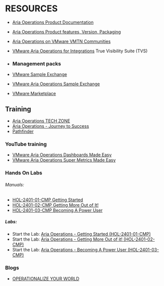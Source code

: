# RESOURCES

- [Aria Operations Product Documentation](https://docs.vmware.com/en/VMware-Aria-Operations/index.html)

- [Aria Operations Product features, Version, Packaging](https://www.vmware.com/content/dam/digitalmarketing/vmware/en/pdf/docs/vmw-datasheet-vmware-aria-operations.pdf)

- [Aria Operations on VMware VMTN Communities ](https://communities.vmware.com/t5/VMware-Aria-Operations/bd-p/13003)

- [VMware Aria Operations for Integrations](https://www.vmware.com/products/aria-operations-for-integrations.html) True Visibility Suite (TVS)

- ### Management packs


- [VMware Sample Exchange](https://developer.vmware.com/samples)

- [VMware Aria Operations Sample Exchange](https://aria.vmware.com/sample-exchange/vmware-aria-operations-sample-exchange)

- [VMware Marketplace](https://marketplace.cloud.vmware.com/)

## Training

- [Aria Operations TECH ZONE](https://apps-cloudmgmt.techzone.vmware.com/vmware-aria-operations) 
- [Aria Operations - Journey to Success](https://apps-cloudmgmt.techzone.vmware.com/resource/vmware-aria-operations-journey-success)
- [Pathfinder](https://pathfinder.vmware.com/v3/)

### YouTube training

- [VMware Aria Operations Dashboards Made Easy](https://www.youtube.com/playlist?list=PLrFo2o1FG9n7RVfyuUQEE08LwqrIqKdPm) 
- [VMware Aria Operations Super Metrics Made Easy](https://www.youtube.com/playlist?list=PLrFo2o1FG9n6PvSd3nFUZYZDo1ICcajVD)

### Hands On Labs
###### Manuals:

- [HOL-2401-01-CMP Getting Started](hol-2401-01-cmp_pdf_en.pdf)
- [HOL-2401-02-CMP Getting More Out of It!](hol-2401-02-cmp_pdf_en.pdf) 
- [HOL-2401-03-CMP Becoming A Power User](hol-2401-03-cmp_pdf_en.pdf) 

##### Labs:

- Start the Lab: [Aria Operations - Getting Started (HOL-2401-01-CMP)](https://web.hol.vmware.com/VLP-API-CALLS/StartLAb/LaunchLabSSO.aspx?key=HOLMAIN&lc=HOL-2401-01-CMP)
- Start the Lab: [Aria Operations - Getting More Out of it! (HOL-2401-02-CMP)](https://web.hol.vmware.com/VLP-API-CALLS/StartLAb/LaunchLabSSO.aspx?key=HOLMAIN&lc=HOL-2401-02-CMP)
- Start the Lab: [Aria Operations - Becoming A Power User (HOL-2401-03-CMP)](https://web.hol.vmware.com/VLP-API-CALLS/StartLAb/LaunchLabSSO.aspx?key=HOLMAIN&lc=HOL-2401-03-CMP)

### Blogs

- [OPERATIONALIZE YOUR WORLD](https://www.vmwareopsguide.com/downloads/ops-your-world/) 

### 
